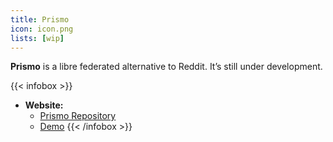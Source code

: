 ```yaml
---
title: Prismo
icon: icon.png
lists: [wip]
---
```


**Prismo** is a libre federated alternative to Reddit. It’s still under development.

{{< infobox >}}
- **Website:**
    - [Prismo Repository](https://gitlab.com/prismosuite/prismo#readme)
    - [Demo](https://prismo.xyz/)
{{< /infobox >}}